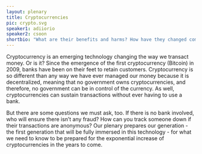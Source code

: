 ```yaml
---
layout: plenary
title: Cryptocurrencies
pic: crypto.svg
speaker1: adiiorio
speaker2: csoon
shortbio: "What are their benefits and harms? How have they changed commerce and transactions? How are countries and central banks evolving and even switching to cryptocurrencies?"
---
```


Cryptocurrency is an emerging technology changing the way we transact money. Or is it? Since the emergence of the first cryptocurrency (Bitcoin) in 2009, banks have been on their feet to retain customers. Cryptocurrency is so different than any way we have ever managed our money because it is decentralized, meaning that no government owns cryptocurrencies, and therefore, no government can be in control of the currency. As well, cryptocurrencies can sustain transactions without ever having to use a bank.

But there are some questions we must ask, too. If there is no bank involved, who will ensure there isn’t any fraud? How can you track someone down if their transactions are anonymous?
Our plenary prepares our generation - the first generation that will be fully immersed in this technology - for what we need to know to be prepared for the exponential increase of cryptocurrencies in the years to come.
